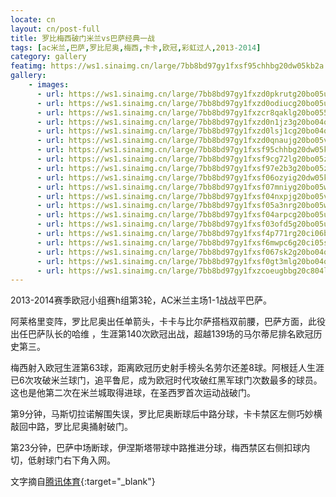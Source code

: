 ```yaml
---
locate: cn
layout: cn/post-full
title: 罗比梅西破门米兰vs巴萨经典一战
tags: [ac米兰,巴萨,罗比尼奥,梅西,卡卡,欧冠,彩虹过人,2013-2014]
category: gallery
featimg: https://ws1.sinaimg.cn/large/7bb8bd97gy1fxsf95chhbg20dw05kb2a.gif
gallery:
    - images:
      - url: https://ws1.sinaimg.cn/large/7bb8bd97gy1fxzd0pkrutg20bo05ub2b.gif
      - url: https://ws1.sinaimg.cn/large/7bb8bd97gy1fxzd0odiucg20bo05ukjn.gif
      - url: https://ws1.sinaimg.cn/large/7bb8bd97gy1fxzcr8qaklg20bo055npf.gif
      - url: https://ws1.sinaimg.cn/large/7bb8bd97gy1fxzd0n1jz3g20bo04ohdv.gif
      - url: https://ws1.sinaimg.cn/large/7bb8bd97gy1fxzd0lsj1cg20bo04ohdv.gif
      - url: https://ws1.sinaimg.cn/large/7bb8bd97gy1fxzd0qnaujg20bo05vqv6.gif
      - url: https://ws1.sinaimg.cn/large/7bb8bd97gy1fxsf95chhbg20dw05kb2a.gif
      - url: https://ws1.sinaimg.cn/large/7bb8bd97gy1fxsf9cg72lg20bo05zhdv.gif
      - url: https://ws1.sinaimg.cn/large/7bb8bd97gy1fxsf97e2b3g20bo05zkjm.gif
      - url: https://ws1.sinaimg.cn/large/7bb8bd97gy1fxsf06ozyig20dw05knpe.gif
      - url: https://ws1.sinaimg.cn/large/7bb8bd97gy1fxsf07mniyg20bo05we83.gif
      - url: https://ws1.sinaimg.cn/large/7bb8bd97gy1fxsf04nxpjg20bo05ve81.gif
      - url: https://ws1.sinaimg.cn/large/7bb8bd97gy1fxsf05a3nrg20bo05whdv.gif
      - url: https://ws1.sinaimg.cn/large/7bb8bd97gy1fxsf04arpcg20bo05uhdv.gif
      - url: https://ws1.sinaimg.cn/large/7bb8bd97gy1fxsf03ofd5g20bo05ukjn.gif
      - url: https://ws1.sinaimg.cn/large/7bb8bd97gy1fxsf4p771rg20ci06bkjm.gif
      - url: https://ws1.sinaimg.cn/large/7bb8bd97gy1fxsf6mwpc6g20ci05shdu.gif
      - url: https://ws1.sinaimg.cn/large/7bb8bd97gy1fxsf067sk2g20bo04qkcq.gif
      - url: https://ws1.sinaimg.cn/large/7bb8bd97gy1fxsf0gt3mlg20bo04oqv7.gif
      - url: https://ws1.sinaimg.cn/large/7bb8bd97gy1fxzcoeugbbg20c804lnpf.gif
---
```


2013-2014赛季欧冠小组赛h组第3轮，AC米兰主场1-1战战平巴萨。

阿莱格里变阵，罗比尼奥出任单箭头，卡卡与比尔萨搭档双前腰，巴萨方面，此役出任巴萨队长的哈维 ，生涯第140次欧冠出战，超越139场的马尔蒂尼排名欧冠历史第三。

梅西射入欧冠生涯第63球，距离欧冠历史射手榜头名劳尔还差8球。阿根廷人生涯已6次攻破米兰球门，追平鲁尼，成为欧冠时代攻破红黑军球门次数最多的球员。这也是他第二次在米兰城取得进球，在圣西罗首次运动战破门。

第9分钟，马斯切拉诺解围失误，罗比尼奥断球后中路分球，卡卡禁区左侧巧妙横敲回中路，罗比尼奥捅射破门。

第23分钟，巴萨中场断球，伊涅斯塔带球中路推进分球，梅西禁区右侧扣球内切，低射球门右下角入网。

文字摘自[腾讯体育](http://sports.qq.com/a/20131023/001867.htm){:target="_blank"}